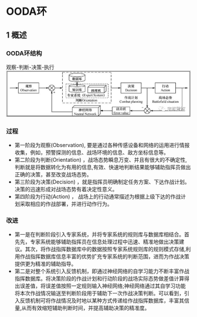 # OODA环

## 1 概述
### OODA环结构
观察-判断-决策-执行
![](image/OODA循环.jpg)

### 过程


* 第一阶段为观察(Observation), 要是通过各种传感设备和网络的运用进行情报收集，例如，预警探测的信息、战场环境的信息、敌方坐标信息等。
* 第二阶段为判断(Orientation) ，战场态势瞬息万变、并且有很大的不确定性,判断就是将数据转化为有用的信息,有效、快速地判断结果能够辅助指挥员做出正确的决策，甚至改变战场态势。
* 第三阶段为决策(Decision) ，就是指挥员明确制定任务方案、下达作战计划。 决策的迅速形成对战场态势有着决定性意义。
* 第四阶段为行动(Action) ， 战场上的行动通常描述为根据上级下达的作战计划采取相应的作战部署，并进行动作行为。

### 改进

* 第一是在判断阶段引入专家系统，并将专家系统的规则库与数据库相结合。首先先，专家系统能够辅助指挥员在信息处理过程中迅速、精准地做出决策建议。其次，将作战指挥数据库中的数据按照专家系统规则库的规则模式存储,利用作战指挥数据库信息丰富的优势扩充专家系统的判断范围，进而为作战决策提供更为精准的辅助指导。
* 第二是对整个系统引入反馈机制，即通过神经网络的自学习能力不断丰富作战指挥数据库。将决策阶段的作战计划和行动阶段的战场实际态势做差值计算得出误差值，将误差值按照一定规则输入神经网络;神经网络通过其自学习功能将本次作战情况输送至判断阶段用于辅助下一次作战决策判断。可以看到，引入反馈机制可将作战情况及时地以某种方式传递给作战指挥数据库，丰富其信量,从而有效缩短辅助判断时间，并提高辅助决策的精准度。
